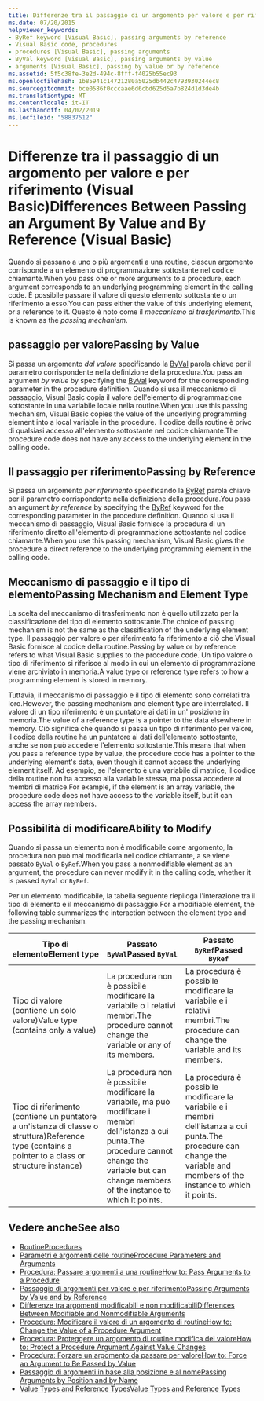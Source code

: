 ```yaml
---
title: Differenze tra il passaggio di un argomento per valore e per riferimento (Visual Basic)
ms.date: 07/20/2015
helpviewer_keywords:
- ByRef keyword [Visual Basic], passing arguments by reference
- Visual Basic code, procedures
- procedures [Visual Basic], passing arguments
- ByVal keyword [Visual Basic], passing arguments by value
- arguments [Visual Basic], passing by value or by reference
ms.assetid: 5f5c38fe-3e2d-494c-8fff-f4025b55ec93
ms.openlocfilehash: 1b85941c14721280a5025db442c4793930244ec8
ms.sourcegitcommit: bce0586f0cccaae6d6cbd625d5a7b824d1d3de4b
ms.translationtype: MT
ms.contentlocale: it-IT
ms.lasthandoff: 04/02/2019
ms.locfileid: "58837512"
---
```

# <a name="differences-between-passing-an-argument-by-value-and-by-reference-visual-basic"></a><span data-ttu-id="21d80-102">Differenze tra il passaggio di un argomento per valore e per riferimento (Visual Basic)</span><span class="sxs-lookup"><span data-stu-id="21d80-102">Differences Between Passing an Argument By Value and By Reference (Visual Basic)</span></span>
<span data-ttu-id="21d80-103">Quando si passano a uno o più argomenti a una routine, ciascun argomento corrisponde a un elemento di programmazione sottostante nel codice chiamante.</span><span class="sxs-lookup"><span data-stu-id="21d80-103">When you pass one or more arguments to a procedure, each argument corresponds to an underlying programming element in the calling code.</span></span> <span data-ttu-id="21d80-104">È possibile passare il valore di questo elemento sottostante o un riferimento a esso.</span><span class="sxs-lookup"><span data-stu-id="21d80-104">You can pass either the value of this underlying element, or a reference to it.</span></span> <span data-ttu-id="21d80-105">Questo è noto come il *meccanismo di trasferimento*.</span><span class="sxs-lookup"><span data-stu-id="21d80-105">This is known as the *passing mechanism*.</span></span>  
  
## <a name="passing-by-value"></a><span data-ttu-id="21d80-106">passaggio per valore</span><span class="sxs-lookup"><span data-stu-id="21d80-106">Passing by Value</span></span>  
 <span data-ttu-id="21d80-107">Si passa un argomento *dal valore* specificando la [ByVal](../../../../visual-basic/language-reference/modifiers/byval.md) parola chiave per il parametro corrispondente nella definizione della procedura.</span><span class="sxs-lookup"><span data-stu-id="21d80-107">You pass an argument *by value* by specifying the [ByVal](../../../../visual-basic/language-reference/modifiers/byval.md) keyword for the corresponding parameter in the procedure definition.</span></span> <span data-ttu-id="21d80-108">Quando si usa il meccanismo di passaggio, Visual Basic copia il valore dell'elemento di programmazione sottostante in una variabile locale nella routine.</span><span class="sxs-lookup"><span data-stu-id="21d80-108">When you use this passing mechanism, Visual Basic copies the value of the underlying programming element into a local variable in the procedure.</span></span> <span data-ttu-id="21d80-109">Il codice della routine è privo di qualsiasi accesso all'elemento sottostante nel codice chiamante.</span><span class="sxs-lookup"><span data-stu-id="21d80-109">The procedure code does not have any access to the underlying element in the calling code.</span></span>  
  
## <a name="passing-by-reference"></a><span data-ttu-id="21d80-110">Il passaggio per riferimento</span><span class="sxs-lookup"><span data-stu-id="21d80-110">Passing by Reference</span></span>  
 <span data-ttu-id="21d80-111">Si passa un argomento *per riferimento* specificando la [ByRef](../../../../visual-basic/language-reference/modifiers/byref.md) parola chiave per il parametro corrispondente nella definizione della procedura.</span><span class="sxs-lookup"><span data-stu-id="21d80-111">You pass an argument *by reference* by specifying the [ByRef](../../../../visual-basic/language-reference/modifiers/byref.md) keyword for the corresponding parameter in the procedure definition.</span></span> <span data-ttu-id="21d80-112">Quando si usa il meccanismo di passaggio, Visual Basic fornisce la procedura di un riferimento diretto all'elemento di programmazione sottostante nel codice chiamante.</span><span class="sxs-lookup"><span data-stu-id="21d80-112">When you use this passing mechanism, Visual Basic gives the procedure a direct reference to the underlying programming element in the calling code.</span></span>  
  
## <a name="passing-mechanism-and-element-type"></a><span data-ttu-id="21d80-113">Meccanismo di passaggio e il tipo di elemento</span><span class="sxs-lookup"><span data-stu-id="21d80-113">Passing Mechanism and Element Type</span></span>  
 <span data-ttu-id="21d80-114">La scelta del meccanismo di trasferimento non è quello utilizzato per la classificazione del tipo di elemento sottostante.</span><span class="sxs-lookup"><span data-stu-id="21d80-114">The choice of passing mechanism is not the same as the classification of the underlying element type.</span></span> <span data-ttu-id="21d80-115">Il passaggio per valore o per riferimento fa riferimento a ciò che Visual Basic fornisce al codice della routine.</span><span class="sxs-lookup"><span data-stu-id="21d80-115">Passing by value or by reference refers to what Visual Basic supplies to the procedure code.</span></span> <span data-ttu-id="21d80-116">Un tipo valore o tipo di riferimento si riferisce al modo in cui un elemento di programmazione viene archiviato in memoria.</span><span class="sxs-lookup"><span data-stu-id="21d80-116">A value type or reference type refers to how a programming element is stored in memory.</span></span>  
  
 <span data-ttu-id="21d80-117">Tuttavia, il meccanismo di passaggio e il tipo di elemento sono correlati tra loro.</span><span class="sxs-lookup"><span data-stu-id="21d80-117">However, the passing mechanism and element type are interrelated.</span></span> <span data-ttu-id="21d80-118">Il valore di un tipo riferimento è un puntatore ai dati in un' posizione in memoria.</span><span class="sxs-lookup"><span data-stu-id="21d80-118">The value of a reference type is a pointer to the data elsewhere in memory.</span></span> <span data-ttu-id="21d80-119">Ciò significa che quando si passa un tipo di riferimento per valore, il codice della routine ha un puntatore ai dati dell'elemento sottostante, anche se non può accedere l'elemento sottostante.</span><span class="sxs-lookup"><span data-stu-id="21d80-119">This means that when you pass a reference type by value, the procedure code has a pointer to the underlying element's data, even though it cannot access the underlying element itself.</span></span> <span data-ttu-id="21d80-120">Ad esempio, se l'elemento è una variabile di matrice, il codice della routine non ha accesso alla variabile stessa, ma possa accedere ai membri di matrice.</span><span class="sxs-lookup"><span data-stu-id="21d80-120">For example, if the element is an array variable, the procedure code does not have access to the variable itself, but it can access the array members.</span></span>  
  
## <a name="ability-to-modify"></a><span data-ttu-id="21d80-121">Possibilità di modificare</span><span class="sxs-lookup"><span data-stu-id="21d80-121">Ability to Modify</span></span>  
 <span data-ttu-id="21d80-122">Quando si passa un elemento non è modificabile come argomento, la procedura non può mai modificarla nel codice chiamante, a se viene passato `ByVal` o `ByRef`.</span><span class="sxs-lookup"><span data-stu-id="21d80-122">When you pass a nonmodifiable element as an argument, the procedure can never modify it in the calling code, whether it is passed `ByVal` or `ByRef`.</span></span>  
  
 <span data-ttu-id="21d80-123">Per un elemento modificabile, la tabella seguente riepiloga l'interazione tra il tipo di elemento e il meccanismo di passaggio.</span><span class="sxs-lookup"><span data-stu-id="21d80-123">For a modifiable element, the following table summarizes the interaction between the element type and the passing mechanism.</span></span>  
  
|<span data-ttu-id="21d80-124">Tipo di elemento</span><span class="sxs-lookup"><span data-stu-id="21d80-124">Element type</span></span>|<span data-ttu-id="21d80-125">Passato `ByVal`</span><span class="sxs-lookup"><span data-stu-id="21d80-125">Passed `ByVal`</span></span>|<span data-ttu-id="21d80-126">Passato `ByRef`</span><span class="sxs-lookup"><span data-stu-id="21d80-126">Passed `ByRef`</span></span>|  
|------------------|--------------------|--------------------|  
|<span data-ttu-id="21d80-127">Tipo di valore (contiene un solo valore)</span><span class="sxs-lookup"><span data-stu-id="21d80-127">Value type (contains only a value)</span></span>|<span data-ttu-id="21d80-128">La procedura non è possibile modificare la variabile o i relativi membri.</span><span class="sxs-lookup"><span data-stu-id="21d80-128">The procedure cannot change the variable or any of its members.</span></span>|<span data-ttu-id="21d80-129">La procedura è possibile modificare la variabile e i relativi membri.</span><span class="sxs-lookup"><span data-stu-id="21d80-129">The procedure can change the variable and its members.</span></span>|  
|<span data-ttu-id="21d80-130">Tipo di riferimento (contiene un puntatore a un'istanza di classe o struttura)</span><span class="sxs-lookup"><span data-stu-id="21d80-130">Reference type (contains a pointer to a class or structure instance)</span></span>|<span data-ttu-id="21d80-131">La procedura non è possibile modificare la variabile, ma può modificare i membri dell'istanza a cui punta.</span><span class="sxs-lookup"><span data-stu-id="21d80-131">The procedure cannot change the variable but can change members of the instance to which it points.</span></span>|<span data-ttu-id="21d80-132">La procedura è possibile modificare la variabile e i membri dell'istanza a cui punta.</span><span class="sxs-lookup"><span data-stu-id="21d80-132">The procedure can change the variable and members of the instance to which it points.</span></span>|  
  
## <a name="see-also"></a><span data-ttu-id="21d80-133">Vedere anche</span><span class="sxs-lookup"><span data-stu-id="21d80-133">See also</span></span>

- [<span data-ttu-id="21d80-134">Routine</span><span class="sxs-lookup"><span data-stu-id="21d80-134">Procedures</span></span>](./index.md)
- [<span data-ttu-id="21d80-135">Parametri e argomenti delle routine</span><span class="sxs-lookup"><span data-stu-id="21d80-135">Procedure Parameters and Arguments</span></span>](./procedure-parameters-and-arguments.md)
- [<span data-ttu-id="21d80-136">Procedura: Passare argomenti a una routine</span><span class="sxs-lookup"><span data-stu-id="21d80-136">How to: Pass Arguments to a Procedure</span></span>](./how-to-pass-arguments-to-a-procedure.md)
- [<span data-ttu-id="21d80-137">Passaggio di argomenti per valore e per riferimento</span><span class="sxs-lookup"><span data-stu-id="21d80-137">Passing Arguments by Value and by Reference</span></span>](./passing-arguments-by-value-and-by-reference.md)
- [<span data-ttu-id="21d80-138">Differenze tra argomenti modificabili e non modificabili</span><span class="sxs-lookup"><span data-stu-id="21d80-138">Differences Between Modifiable and Nonmodifiable Arguments</span></span>](./differences-between-modifiable-and-nonmodifiable-arguments.md)
- [<span data-ttu-id="21d80-139">Procedura: Modificare il valore di un argomento di routine</span><span class="sxs-lookup"><span data-stu-id="21d80-139">How to: Change the Value of a Procedure Argument</span></span>](./how-to-change-the-value-of-a-procedure-argument.md)
- [<span data-ttu-id="21d80-140">Procedura: Proteggere un argomento di routine modifica del valore</span><span class="sxs-lookup"><span data-stu-id="21d80-140">How to: Protect a Procedure Argument Against Value Changes</span></span>](./how-to-protect-a-procedure-argument-against-value-changes.md)
- [<span data-ttu-id="21d80-141">Procedura: Forzare un argomento da passare per valore</span><span class="sxs-lookup"><span data-stu-id="21d80-141">How to: Force an Argument to Be Passed by Value</span></span>](./how-to-force-an-argument-to-be-passed-by-value.md)
- [<span data-ttu-id="21d80-142">Passaggio di argomenti in base alla posizione e al nome</span><span class="sxs-lookup"><span data-stu-id="21d80-142">Passing Arguments by Position and by Name</span></span>](./passing-arguments-by-position-and-by-name.md)
- [<span data-ttu-id="21d80-143">Value Types and Reference Types</span><span class="sxs-lookup"><span data-stu-id="21d80-143">Value Types and Reference Types</span></span>](../../../../visual-basic/programming-guide/language-features/data-types/value-types-and-reference-types.md)
